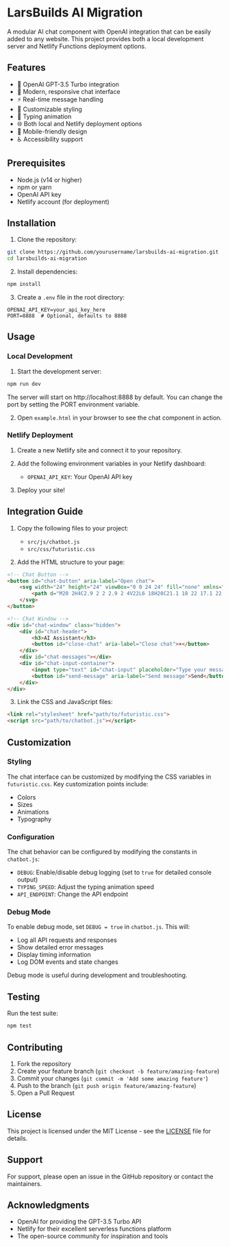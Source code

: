 # LarsBuilds AI Migration

A modular AI chat component with OpenAI integration that can be easily added to any website. This project provides both a local development server and Netlify Functions deployment options.

## Features

- 🤖 OpenAI GPT-3.5 Turbo integration
- 💬 Modern, responsive chat interface
- ⚡ Real-time message handling
- 🎨 Customizable styling
- 🔄 Typing animation
- 🌐 Both local and Netlify deployment options
- 📱 Mobile-friendly design
- ♿ Accessibility support

## Prerequisites

- Node.js (v14 or higher)
- npm or yarn
- OpenAI API key
- Netlify account (for deployment)

## Installation

1. Clone the repository:
```bash
git clone https://github.com/yourusername/larsbuilds-ai-migration.git
cd larsbuilds-ai-migration
```

2. Install dependencies:
```bash
npm install
```

3. Create a `.env` file in the root directory:
```env
OPENAI_API_KEY=your_api_key_here
PORT=8888  # Optional, defaults to 8888
```

## Usage

### Local Development

1. Start the development server:
```bash
npm run dev
```

The server will start on http://localhost:8888 by default. You can change the port by setting the PORT environment variable.

2. Open `example.html` in your browser to see the chat component in action.

### Netlify Deployment

1. Create a new Netlify site and connect it to your repository.

2. Add the following environment variables in your Netlify dashboard:
   - `OPENAI_API_KEY`: Your OpenAI API key

3. Deploy your site!

## Integration Guide

1. Copy the following files to your project:
   - `src/js/chatbot.js`
   - `src/css/futuristic.css`

2. Add the HTML structure to your page:
```html
<!-- Chat Button -->
<button id="chat-button" aria-label="Open chat">
    <svg width="24" height="24" viewBox="0 0 24 24" fill="none" xmlns="http://www.w3.org/2000/svg">
        <path d="M20 2H4C2.9 2 2 2.9 2 4V22L6 18H20C21.1 18 22 17.1 22 16V4C22 2.9 21.1 2 20 2ZM20 16H6L4 18V4H20V16Z" fill="currentColor"/>
    </svg>
</button>

<!-- Chat Window -->
<div id="chat-window" class="hidden">
    <div id="chat-header">
        <h3>AI Assistant</h3>
        <button id="close-chat" aria-label="Close chat">×</button>
    </div>
    <div id="chat-messages"></div>
    <div id="chat-input-container">
        <input type="text" id="chat-input" placeholder="Type your message..." aria-label="Chat input">
        <button id="send-message" aria-label="Send message">Send</button>
    </div>
</div>
```

3. Link the CSS and JavaScript files:
```html
<link rel="stylesheet" href="path/to/futuristic.css">
<script src="path/to/chatbot.js"></script>
```

## Customization

### Styling

The chat interface can be customized by modifying the CSS variables in `futuristic.css`. Key customization points include:

- Colors
- Sizes
- Animations
- Typography

### Configuration

The chat behavior can be configured by modifying the constants in `chatbot.js`:

- `DEBUG`: Enable/disable debug logging (set to `true` for detailed console output)
- `TYPING_SPEED`: Adjust the typing animation speed
- `API_ENDPOINT`: Change the API endpoint

### Debug Mode

To enable debug mode, set `DEBUG = true` in `chatbot.js`. This will:
- Log all API requests and responses
- Show detailed error messages
- Display timing information
- Log DOM events and state changes

Debug mode is useful during development and troubleshooting.

## Testing

Run the test suite:
```bash
npm test
```

## Contributing

1. Fork the repository
2. Create your feature branch (`git checkout -b feature/amazing-feature`)
3. Commit your changes (`git commit -m 'Add some amazing feature'`)
4. Push to the branch (`git push origin feature/amazing-feature`)
5. Open a Pull Request

## License

This project is licensed under the MIT License - see the [LICENSE](LICENSE) file for details.

## Support

For support, please open an issue in the GitHub repository or contact the maintainers.

## Acknowledgments

- OpenAI for providing the GPT-3.5 Turbo API
- Netlify for their excellent serverless functions platform
- The open-source community for inspiration and tools 